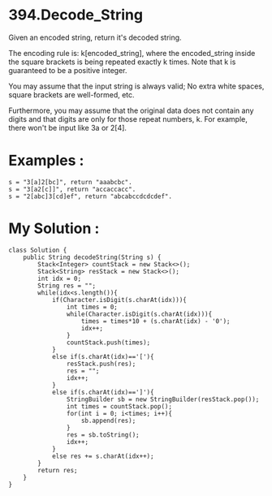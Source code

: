 # 394.Decode_String
Given an encoded string, return it's decoded string.

The encoding rule is: k[encoded_string], where the encoded_string inside the square brackets is being repeated exactly k times. Note that k is guaranteed to be a positive integer.

You may assume that the input string is always valid; No extra white spaces, square brackets are well-formed, etc.

Furthermore, you may assume that the original data does not contain any digits and that digits are only for those repeat numbers, k. For example, there won't be input like 3a or 2[4].

# Examples :
```
s = "3[a]2[bc]", return "aaabcbc".
s = "3[a2[c]]", return "accaccacc".
s = "2[abc]3[cd]ef", return "abcabccdcdcdef".

```

# My Solution :
```
class Solution {
    public String decodeString(String s) {
        Stack<Integer> countStack = new Stack<>();
        Stack<String> resStack = new Stack<>();
        int idx = 0;
        String res = "";
        while(idx<s.length()){
            if(Character.isDigit(s.charAt(idx))){
                int times = 0;
                while(Character.isDigit(s.charAt(idx))){
                    times = times*10 + (s.charAt(idx) - '0');
                    idx++;
                }
                countStack.push(times);
            }
            else if(s.charAt(idx)=='['){
                resStack.push(res);
                res = "";
                idx++;
            }
            else if(s.charAt(idx)==']'){
                StringBuilder sb = new StringBuilder(resStack.pop());
                int times = countStack.pop();
                for(int i = 0; i<times; i++){
                    sb.append(res);
                }
                res = sb.toString();
                idx++;
            }
            else res += s.charAt(idx++);
        }
        return res;
    }
}
```
